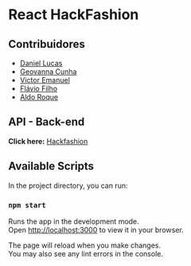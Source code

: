 # React HackFashion

## Contribuidores
- <a href="https://github.com/danlucss" target="_blank"> Daniel Lucas </a>
- <a href="https://github.com/geovannacas" target="_blank"> Geovanna Cunha </a>
- <a href="https://github.com/vitu2" target="_blank"> Victor Emanuel </a>
- <a href="https://github.com/Flavio-JS" target="_blank"> Flávio Filho </a>
- <a href="https://github.com/AldoRoqueF" target="_blank"> Aldo Roque </a>

## API - Back-end

**Click here:**
<a href="https://github.com/Flavio-JS/e_commerce_back" target="_blank"> Hackfashion </a>

## Available Scripts

In the project directory, you can run:

### `npm start`

Runs the app in the development mode.\
Open [http://localhost:3000](http://localhost:3000) to view it in your browser.

The page will reload when you make changes.\
You may also see any lint errors in the console.
